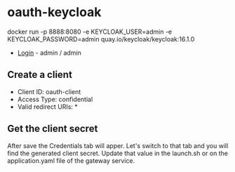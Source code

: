 # oauth-keycloak

docker run -p 8888:8080 -e KEYCLOAK_USER=admin -e KEYCLOAK_PASSWORD=admin quay.io/keycloak/keycloak:16.1.0
 * [Login](http://localhost:8888) - admin / admin

## Create a client
 - Client ID: oauth-client
 - Access Type: confidential
 - Valid redirect URIs: *

## Get the client secret
After save the Credentials tab will apper. Let's switch to that tab and you will find the generated client secret. Update that value in the launch.sh or on the application.yaml file of the gateway service. 
